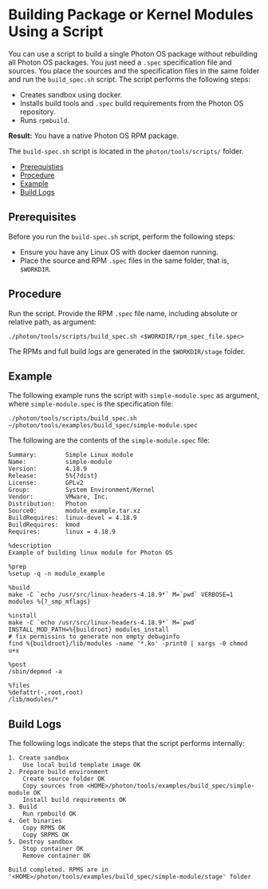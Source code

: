 # Building Package or Kernel Modules Using a Script

You can use a script to build a single Photon OS package without rebuilding all Photon OS packages. You just need a `.spec` specification file and sources. You place the sources and the specification files in the same folder and run the `build_spec.sh` script. The script performs the following steps:

- Creates sandbox using docker.
- Installs build tools and `.spec` build requirements from the Photon OS repository.
- Runs `rpmbuild`.

**Result:** You have a native Photon OS RPM package.

The `build-spec.sh` script is located in the `photon/tools/scripts/` folder.

- [Prerequisties](#prerequisites)
- [Procedure](#procedure)
- [Example](#example)
- [Build Logs](#build-logs)

## Prerequisites

Before you run the `build-spec.sh` script, perform the following steps:

- Ensure you have any Linux OS with docker daemon running.
- Place the source and RPM `.spec` files in the same folder, that is, `$WORKDIR`.

## Procedure

Run the script. Provide the RPM `.spec` file name, including absolute or relative path, as argument:

```
./photon/tools/scripts/build_spec.sh <$WORKDIR/rpm_spec_file.spec>
```

The RPMs and full build logs are generated in the `$WORKDIR/stage` folder.

## Example

The following example runs the script with `simple-module.spec` as argument, where `simple-module.spec` is the specification file:

```
./photon/tools/scripts/build_spec.sh ~/photon/tools/examples/build_spec/simple-module.spec
```

The following are the contents of the `simple-module.spec` file:

```
Summary:        Simple Linux module
Name:           simple-module
Version:        4.18.9
Release:        5%{?dist}
License:    	GPLv2
Group:        	System Environment/Kernel
Vendor:         VMware, Inc.
Distribution: 	Photon
Source0:        module_example.tar.xz
BuildRequires:  linux-devel = 4.18.9
BuildRequires:  kmod
Requires:       linux = 4.18.9

%description
Example of building linux module for Photon OS

%prep
%setup -q -n module_example

%build
make -C `echo /usr/src/linux-headers-4.18.9*` M=`pwd` VERBOSE=1 modules %{?_smp_mflags}

%install
make -C `echo /usr/src/linux-headers-4.18.9*` M=`pwd` INSTALL_MOD_PATH=%{buildroot} modules_install
# fix permissins to generate non empty debuginfo
find %{buildroot}/lib/modules -name '*.ko' -print0 | xargs -0 chmod u+x

%post
/sbin/depmod -a

%files
%defattr(-,root,root)
/lib/modules/*

```

## Build Logs

The followiing logs indicate the steps that the script performs internally:

```
1. Create sandbox
	Use local build template image OK
2. Prepare build environment
	Create source folder OK
	Copy sources from <HOME>/photon/tools/examples/build_spec/simple-module OK
	Install build requirements OK
3. Build
	Run rpmbuild OK
4. Get binaries
	Copy RPMS OK
	Copy SRPMS OK
5. Destroy sandbox
	Stop container OK
	Remove container OK

Build completed. RPMS are in '<HOME>/photon/tools/examples/build_spec/simple-module/stage' folder
```

